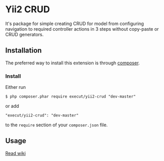 # Yii2 CRUD
It's package for simple creating CRUD for model from configuring navigation to required controller actions in 3 steps
without copy-paste or CRUD generators. 

## Installation

The preferred way to install this extension is through [composer](http://getcomposer.org/download/).

### Install

Either run

```
$ php composer.phar require execut/yii2-crud "dev-master"
```

or add

```
"execut/yii2-crud": "dev-master"
```

to the ```require``` section of your `composer.json` file.

## Usage

[Read wiki](https://github.com/execut/yii2-crud/wiki)